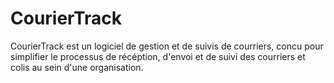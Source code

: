 # CourierTrack
CourierTrack est un logiciel de gestion et de suivis de courriers, concu pour simplifier le processus de récéption, d'envoi et de suivi des courriers et colis au sein d'une organisation.
